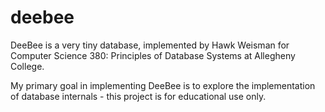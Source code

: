 deebee
======

DeeBee is a very tiny database, implemented by Hawk Weisman for Computer Science 380: Principles of Database Systems at Allegheny College. 

My primary goal in implementing DeeBee is to explore the implementation of database internals - this project is for educational use only. 
